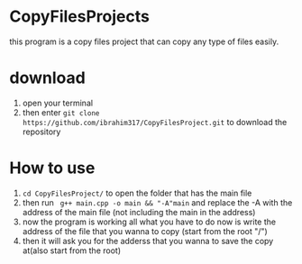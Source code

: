 # CopyFilesProjects
this program is a copy files project that can copy any type of files easily.

# download
1. open your terminal
2. then enter `git clone https://github.com/ibrahim317/CopyFilesProject.git` to download the repository
 # How to use
1. `cd CopyFilesProject/` to open the folder that has the main file
2. then run ` g++ main.cpp -o main && "-A"main` and replace the -A with the address of the main file (not including the main in the address)
3. now the program is working all what you have to do now is write the address of the file that you wanna to copy (start from the root "/")
4. then it will ask you for the adderss that you wanna to save the copy at(also start from the root)
